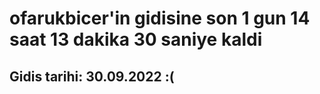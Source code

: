# ofarukbicer'in gidisine son 1 gun 14 saat 13 dakika 30 saniye kaldi

## Gidis tarihi: 30.09.2022 :(
